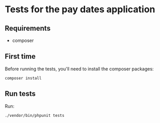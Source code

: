 # Tests for the pay dates application

## Requirements

* composer

## First time

Before running the tests, you'll need to install the composer packages:
```shell
composer install
```

## Run tests

Run:
```shell
./vendor/bin/phpunit tests
```